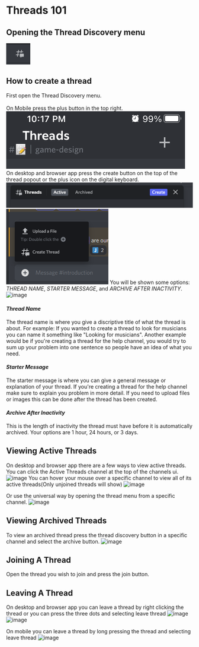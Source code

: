 # Threads 101

## Opening the Thread Discovery menu
![image](/images/threadDiscovery.png)

## How to create a thread

First open the Thread Discovery menu. <br />  
On Mobile press the plus button in the top right. 
![image](/images/createThreadMobile.png)
On desktop and browser app press the create button on the top of the thread popout or the plus icon on the digital keyboard.
![image](/images/desktopCreateThread1.png)
![image](/images/desktopCreateThread2.png)
You will be shown some options: *THREAD NAME*, *STARTER MESSAGE*, and *ARCHIVE AFTER INACTIVITY*.
![image]()

#### *Thread Name*

The thread name is where you give a discriptive title of what the thread is about. 
For example: If you wanted to create a thread to look for musicians you can name it something like "Looking for musicians". 
Another example would be if you're creating a thread for the help channel, you would try to sum up your problem into one sentence so people have an idea of what you need.

#### *Starter Message*

The starter message is where you can give a general message or explanation of your thread. 
If you're creating a thread for the help channel make sure to explain you problem in more detail. 
If you need to upload files or images this can be done after the thread has been created.

#### *Archive After Inactivity*

This is the length of inactivity the thread must have before it is automatically archived. Your options are 1 hour, 24 hours, or 3 days. 

## Viewing Active Threads

On desktop and browser app there are a few ways to view active threads. 
You can click the Active Threads channel at the top of the channels ui.
![image]()
You can hover your mouse over a specific channel to view all of its active threads(Only unjoined threads will show)
![image]()

Or use the universal way by opening the thread menu from a specific channel.
![image]()

## Viewing Archived Threads

To view an archived thread press the thread discovery button in a specific channel and select the archive button.
![image]()

## Joining A Thread

Open the thread you wish to join and press the join button.

## Leaving A Thread

On desktop and browser app you can leave a thread by right clicking the thread or you can press the three dots and selecting leave thread
![image]()
![image]()

On mobile you can leave a thread by long pressing the thread and selecting leave thread
![image]()
